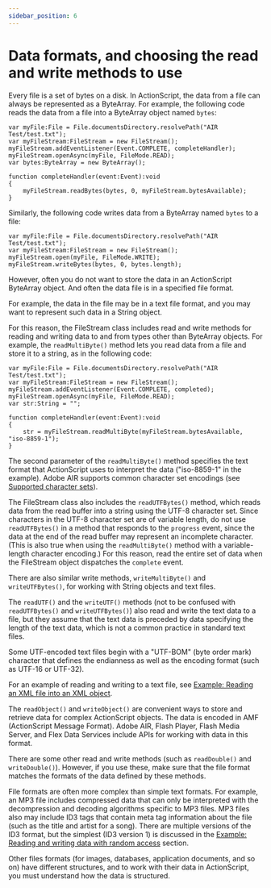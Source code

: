 ```yaml
---
sidebar_position: 6
---
```


# Data formats, and choosing the read and write methods to use

Every file is a set of bytes on a disk. In ActionScript, the data from a file
can always be represented as a ByteArray. For example, the following code reads
the data from a file into a ByteArray object named `bytes`:

```
var myFile:File = File.documentsDirectory.resolvePath("AIR Test/test.txt");
var myFileStream:FileStream = new FileStream();
myFileStream.addEventListener(Event.COMPLETE, completeHandler);
myFileStream.openAsync(myFile, FileMode.READ);
var bytes:ByteArray = new ByteArray();

function completeHandler(event:Event):void
{
	myFileStream.readBytes(bytes, 0, myFileStream.bytesAvailable);
}
```

Similarly, the following code writes data from a ByteArray named `bytes` to a
file:

```
var myFile:File = File.documentsDirectory.resolvePath("AIR Test/test.txt");
var myFileStream:FileStream = new FileStream();
myFileStream.open(myFile, FileMode.WRITE);
myFileStream.writeBytes(bytes, 0, bytes.length);
```

However, often you do not want to store the data in an ActionScript ByteArray
object. And often the data file is in a specified file format.

For example, the data in the file may be in a text file format, and you may want
to represent such data in a String object.

For this reason, the FileStream class includes read and write methods for
reading and writing data to and from types other than ByteArray objects. For
example, the `readMultiByte()` method lets you read data from a file and store
it to a string, as in the following code:

```
var myFile:File = File.documentsDirectory.resolvePath("AIR Test/test.txt");
var myFileStream:FileStream = new FileStream();
myFileStream.addEventListener(Event.COMPLETE, completed);
myFileStream.openAsync(myFile, FileMode.READ);
var str:String = "";

function completeHandler(event:Event):void
{
	str = myFileStream.readMultiByte(myFileStream.bytesAvailable, "iso-8859-1");
}
```

The second parameter of the `readMultiByte()` method specifies the text format
that ActionScript uses to interpret the data ("iso-8859-1" in the example).
Adobe AIR supports common character set encodings (see
[Supported character sets](https://airsdk.dev/reference/actionscript/3.0/charset-codes.html)).

The FileStream class also includes the `readUTFBytes()` method, which reads data
from the read buffer into a string using the UTF-8 character set. Since
characters in the UTF-8 character set are of variable length, do not use
`readUTFBytes()` in a method that responds to the `progress` event, since the
data at the end of the read buffer may represent an incomplete character. (This
is also true when using the `readMultiByte()` method with a variable-length
character encoding.) For this reason, read the entire set of data when the
FileStream object dispatches the `complete` event.

There are also similar write methods, `writeMultiByte()` and `writeUTFBytes()`,
for working with String objects and text files.

The `readUTF()` and the `writeUTF()` methods (not to be confused with
`readUTFBytes()` and `writeUTFBytes()`) also read and write the text data to a
file, but they assume that the text data is preceded by data specifying the
length of the text data, which is not a common practice in standard text files.

Some UTF-encoded text files begin with a "UTF-BOM" (byte order mark) character
that defines the endianness as well as the encoding format (such as UTF-16 or
UTF-32).

For an example of reading and writing to a text file, see
[Example: Reading an XML file into an XML object](../example-reading-an-xml-file-into-an-xml-object.md).

The `readObject()` and `writeObject()` are convenient ways to store and retrieve
data for complex ActionScript objects. The data is encoded in AMF (ActionScript
Message Format). Adobe AIR, Flash Player, Flash Media Server, and Flex Data
Services include APIs for working with data in this format.

There are some other read and write methods (such as `readDouble()` and
`writeDouble()`). However, if you use these, make sure that the file format
matches the formats of the data defined by these methods.

File formats are often more complex than simple text formats. For example, an
MP3 file includes compressed data that can only be interpreted with the
decompression and decoding algorithms specific to MP3 files. MP3 files also may
include ID3 tags that contain meta tag information about the file (such as the
title and artist for a song). There are multiple versions of the ID3 format, but
the simplest (ID3 version 1) is discussed in the
[Example: Reading and writing data with random access](../example-reading-and-writing-data-with-random-access.md)
section.

Other files formats (for images, databases, application documents, and so on)
have different structures, and to work with their data in ActionScript, you must
understand how the data is structured.
